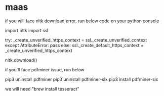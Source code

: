 # maas

if you will face nltk download error, run below code on your python console

import nltk
import ssl

try:
    _create_unverified_https_context = ssl._create_unverified_context
except AttributeError:
    pass
else:
    ssl._create_default_https_context = _create_unverified_https_context

nltk.download()


if you'll face pdfminer issue, run below

pip3 uninstall pdfminer
pip3 uninstall pdfminer-six
pip3 install pdfminer-six 



we will need "brew install tesseract"
